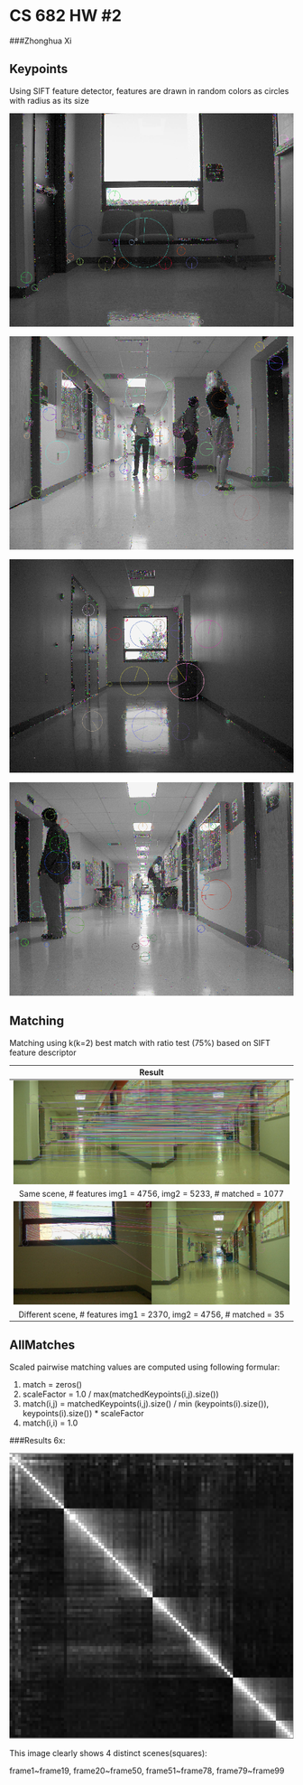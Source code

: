 CS 682 HW #2
============

###Zhonghua Xi

Keypoints
---------
Using SIFT feature detector, features are drawn in random colors as circles with radius as its size

![Image](/hw2/results/keypoints1.png?raw=true)

![Image](/hw2/results/keypoints2.png?raw=true)

![Image](/hw2/results/keypoints3.png?raw=true)

![Image](/hw2/results/keypoints4.png?raw=true)

Matching
--------
Matching using k(k=2) best match with ratio test (75%) based on SIFT feature descriptor

| Result                                            |
|:-------------------------------------------------:|
| ![Image](/hw2/results/matching_79_80.jpg?raw=true) |
| Same scene, # features img1 = 4756, img2 = 5233, # matched = 1077 |
| ![Image](/hw2/results/matching_78_79.jpg?raw=true) |
| Different scene, # features img1 = 2370, img2 = 4756, # matched = 35 |

AllMatches
----------
Scaled pairwise matching values are computed using following formular:


1. match = zeros() 
2. scaleFactor = 1.0 / max(matchedKeypoints(i,j).size()) 
3. match(i,j) = matchedKeypoints(i,j).size() / min (keypoints(i).size()), keypoints(i).size()) * scaleFactor
4. match(i,i) = 1.0 

###Results 6x: 

![Image](/hw2/results/allMatches6x.png?raw=true)

This image clearly shows 4 distinct scenes(squares):

frame1~frame19, frame20~frame50, frame51~frame78, frame79~frame99
